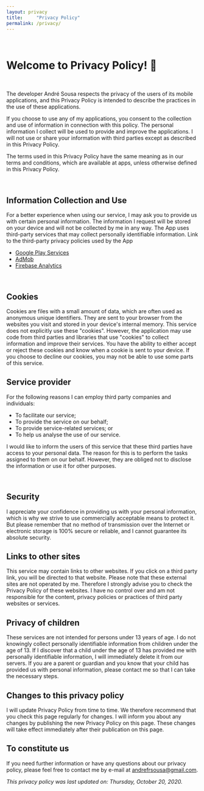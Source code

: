 ```yaml
---
layout: privacy
title:     "Privacy Policy"
permalink: /privacy/
---
```


<br/>

# Welcome to Privacy Policy! 👋

<br/>

The developer André Sousa respects the privacy of the users of its mobile applications, and this Privacy Policy is intended to describe the practices in the use of these applications. 

If you choose to use any of my applications, you consent to the collection and use of information in connection with this policy. The personal information I collect will be used to provide and improve the applications. I will not use or share your information with third parties except as described in this Privacy Policy.

The terms used in this Privacy Policy have the same meaning as in our terms and conditions, which are available at apps, unless otherwise defined in this Privacy Policy.

<br/>

## Information Collection and Use
For a better experience when using our service, I may ask you to provide us with certain personal information. The information I request will be stored on your device and will not be collected by me in any way.
The App uses third-party services that may collect personally identifiable information.
Link to the third-party privacy policies used by the App

- [<span class="blue">Google Play Services</span>](https://www.google.com/policies/privacy/)
- [<span class="blue">AdMob</span>](https://support.google.com/admob/answer/6128543?hl=en)
- [<span class="blue">Firebase Analytics</span>](https://firebase.google.com/policies/analytics)

<br/>

## Cookies
Cookies are files with a small amount of data, which are often used as anonymous unique identifiers. They are sent to your browser from the websites you visit and stored in your device's internal memory.
This service does not explicitly use these "cookies". However, the application may use code from third parties and libraries that use "cookies" to collect information and improve their services. You have the ability to either accept or reject these cookies and know when a cookie is sent to your device. If you choose to decline our cookies, you may not be able to use some parts of this service.
<br/>

## Service provider
For the following reasons I can employ third party companies and individuals:
- To facilitate our service;
- To provide the service on our behalf;
- To provide service-related services; or
- To help us analyse the use of our service.

I would like to inform the users of this service that these third parties have access to your personal data. The reason for this is to perform the tasks assigned to them on our behalf. However, they are obliged not to disclose the information or use it for other purposes.

<br/>

## Security
I appreciate your confidence in providing us with your personal information, which is why we strive to use commercially acceptable means to protect it. But please remember that no method of transmission over the Internet or electronic storage is 100% secure or reliable, and I cannot guarantee its absolute security.

## Links to other sites
This service may contain links to other websites. If you click on a third party link, you will be directed to that website. Please note that these external sites are not operated by me. Therefore I strongly advise you to check the Privacy Policy of these websites. I have no control over and am not responsible for the content, privacy policies or practices of third party websites or services.

## Privacy of children
These services are not intended for persons under 13 years of age. I do not knowingly collect personally identifiable information from children under the age of 13. If I discover that a child under the age of 13 has provided me with personally identifiable information, I will immediately delete it from our servers. If you are a parent or guardian and you know that your child has provided us with personal information, please contact me so that I can take the necessary steps.

## Changes to this privacy policy
I will update Privacy Policy from time to time. We therefore recommend that you check this page regularly for changes. I will inform you about any changes by publishing the new Privacy Policy on this page. These changes will take effect immediately after their publication on this page.

## To constitute us
If you need further information or have any questions about our privacy policy, please feel free to contact me by e-mail at [andrefrsousa@gmail.com](mailto:andrefrsousa@gmail.com).

*This privacy policy was last updated on: Thursday, October 20, 2020.*

